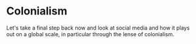 # Colonialism

Let's take a final step back now and look at social media and how it plays out on a global scale, in particular through the lense of colonialism.

```{tableofcontents}
```
